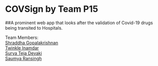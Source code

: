 # COVSign by Team P15
##A prominent web app that looks after the validation of Covid-19 drugs being transited to Hospitals.

Team Members:<br/>
[Shraddha Gopalakrishnan](https://www.linkedin.com/in/shraddhag16/)<br/>
[Twinkle Inamdar](https://www.linkedin.com/in/twinkle-inamdar/)<br/>
[Surya Teja Devaki](https://www.linkedin.com/in/suryatejadevaki/)<br/>
[Saumya Ransingh](https://www.linkedin.com/in/saumya-ransingh/)<br/>


